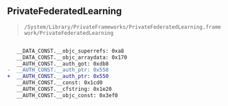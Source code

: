 ## PrivateFederatedLearning

> `/System/Library/PrivateFrameworks/PrivateFederatedLearning.framework/PrivateFederatedLearning`

```diff

   __DATA_CONST.__objc_superrefs: 0xa8
   __DATA_CONST.__objc_arraydata: 0x170
   __AUTH_CONST.__auth_got: 0xdb8
-  __AUTH_CONST.__auth_ptr: 0x558
+  __AUTH_CONST.__auth_ptr: 0x550
   __AUTH_CONST.__const: 0x1cd0
   __AUTH_CONST.__cfstring: 0x1e20
   __AUTH_CONST.__objc_const: 0x3ef0

```
